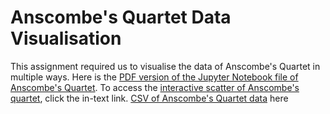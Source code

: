 # Anscombe's Quartet Data Visualisation

[PDF version of the Jupyter Notebook file of Anscombe's Quartet]: Anscombe%20Quartet%20Data%20Visualisation.pdf

[interactive scatter of Anscombe's quartet]: anscombe_plotly.html

[CSV of Anscombe's Quartet data]: anscombe.csv

This assignment required us to visualise the data of Anscombe's Quartet in multiple ways. Here is the [PDF version of the Jupyter Notebook file of Anscombe's Quartet]. To access the [interactive scatter of Anscombe's quartet], click the in-text link. [CSV of Anscombe's Quartet data] here

